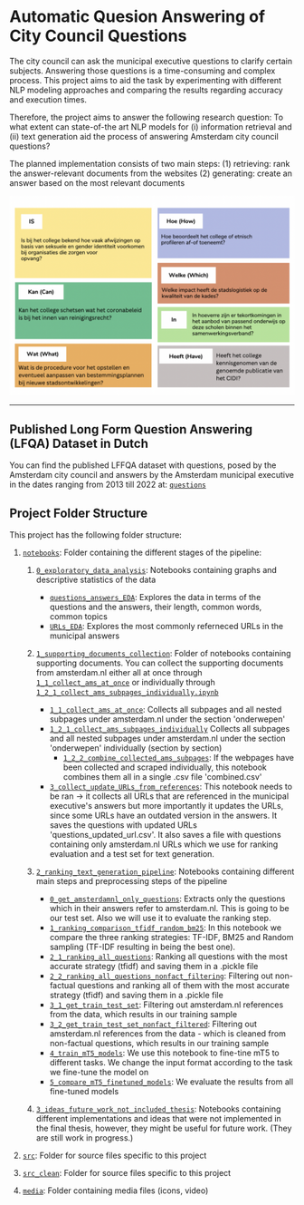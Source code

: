 # Automatic Quesion Answering of City Council Questions

The city council can ask the municipal executive questions to clarify certain subjects. Answering those questions is a time-consuming and complex process. This project aims to aid the task by experimenting with different NLP modeling approaches and comparing the results regarding accuracy and execution times.

Therefore, the project aims to answer the following research question: 
To what extent can state-of-the art NLP models for (i) information retrieval and (ii) text generation aid the process of answering Amsterdam city council questions?

The planned implementation consists of two main steps: 
(1) retrieving:  rank the answer-relevant documents from the websites 
(2) generating: create an answer based on the most relevant documents

![](media/examples/question_types.png)

---

## Published Long Form Question Answering (LFQA) Dataset in Dutch 
You can find the published LFFQA dataset with questions, posed by the Amsterdam city council and answers by the Amsterdam municipal executive in the dates ranging from 2013 till 2022 at: [`questions`](./data/question_answer)

## Project Folder Structure

This project has the following folder structure:

1. [`notebooks`](./notebooks): Folder containing the different stages of the pipeline:
    1. [`0_exploratory_data_analysis`](./notebooks/0_exploratory_data_analysis): Notebooks containing graphs and descriptive statistics of the data
        - [`questions_answers_EDA`](./notebooks/EDA/questions_answers_EDA): Explores the data in terms of the questions and the answers, their length, common words, common topics
        - [`URLs_EDA`](./notebooks/EDA/URLs_EDA): Explores the most commonly referneced URLs in the municipal answers
    2. [`1_supporting_documents_collection`](./notebooks/1_supporting_documents_collection): Folder of notebooks containing supporting documents. You can collect the supporting documents from amsterdam.nl either all at once through [`1_1_collect_ams_at_once`](./notebooks/1_supporting_documents_collection/1_1_collect_ams_at_once.ipynb) or individually through [`1_2_1_collect_ams_subpages_individually.ipynb`](./notebooks/1_supporting_documents_collection/11_2_1_collect_ams_subpages_individually.ipynb)
        - [`1_1_collect_ams_at_once`](./notebooks/1_supporting_documents_collection/1_1_collect_ams_at_once.ipynb): Collects all subpages and all nested subpages under amsterdam.nl under the section 'onderwepen'
        - [`1_2_1_collect_ams_subpages_individually`](./notebooks/1_supporting_documents_collection/1_2_1_collect_ams_subpages_individually.ipynb) Collects all subpages and all nested subpages under amsterdam.nl under the section 'onderwepen' individually (section by section)
          - [`1_2_2_combine_collected_ams_subpages`](./notebooks/1_supporting_documents_collection/1_2_2_combine_collected_ams_subpages.ipynb): If the webpages have been collected and scraped individually, this notebook combines them all in a single .csv file 'combined.csv'
        - [`3_collect_update_URLs_from_references`](./notebooks/1_supporting_documents_collection/3_collect_update_URLs_from_references.ipynb): This notebook needs to be ran -> it collects all URLs that are referenced in the municipal executive's answers but more importantly it updates the URLs, since some URLs have an outdated version in the answers. It saves the questions with updated URLs 'questions_updated_url.csv'. It also saves a file with questions containing only amsterdam.nl URLs which we use for ranking evaluation and a test set for text generation.
      
    3. [`2_ranking_text_generation_pipeline`](./notebooks/2_ranking_text_generation_pipeline): Notebooks containing different main steps and preprocessing steps of the pipeline 
        - [`0_get_amsterdamnl_only_questions`](./notebooks/1_supporting_documents_collection/0_get_amsterdamnl_only_questions.ipynb): Extracts only the questions which in their answers refer to amsterdam.nl. This is going to be our test set. Also we will use it to evaluate the ranking step.
        - [`1_ranking_comparison_tfidf_random_bm25`](./notebooks/1_supporting_documents_collection/1_ranking_comparison_tfidf_random_bm25.ipynb): In this notebook we compare the three ranking strategies: TF-IDF, BM25 and Random sampling (TF-IDF resulting in being the best one).
        - [`2_1_ranking_all_questions`](./notebooks/1_supporting_documents_collection/2_1_ranking_all_questions.ipynb): Ranking all questions with the most accurate strategy (tfidf) and saving them in a .pickle file
        -  [`2_2_ranking_all_questions_nonfact_filtering`](./notebooks/1_supporting_documents_collection/2_2_ranking_all_questions_nonfact_filtering.ipynb): Filtering out non-factual questions and  ranking all of them with the most accurate strategy (tfidf) and saving them in a .pickle file
        -   [`3_1_get_train_test_set`](./notebooks/1_supporting_documents_collection/3_1_get_train_test_set.ipynb): Filtering out amsterdam.nl references from the data, which results in our training sample
        -   [`3_2_get_train_test_set_nonfact_filtered`](./notebooks/1_supporting_documents_collection/3_2_get_train_test_set_nonfact_filtered.ipynb): Filtering out amsterdam.nl references from the data - which is cleaned from non-factual questions, which results in our training sample
        -   [`4_train_mT5_models`](./notebooks/1_supporting_documents_collection/4_train_mT5_models.ipynb): We use this notebook to fine-tine mT5 to different tasks. We change the input format according to the task we fine-tune the model on
        - [`5_compare_mT5_finetuned_models`](./notebooks/1_supporting_documents_collection/5_compare_mT5_finetuned_models.ipynb): We evaluate the results from all fine-tuned models

    4. [`3_ideas_future_work_not_included_thesis`](./notebooks/3_ideas_future_work_not_included_thesis): Notebooks containing different implementations and ideas that were not implemented in the final thesis, however, they might be useful for future work. (They are still work in progress.)


2. [`src`](./src): Folder for source files specific to this project
3. [`src_clean`](./src_clean): Folder for source files specific to this project
6. [`media`](./media): Folder containing media files (icons, video)



